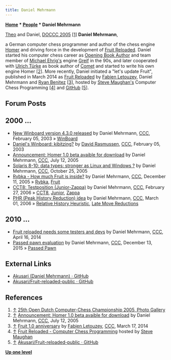 ```yaml
---
title: Daniel Mehrmann
---
```

**[Home](Home "Home") * [People](People "People") * Daniel Mehrmann**

[](http://old.csvn.nl/gallery23.html) [Theo](Theo_van_der_Storm "Theo van der Storm") and Daniel, [DOCCC 2005](DOCCC_2005 "DOCCC 2005") <a id="cite-note-1" href="#cite-ref-1">[1]</a>
**Daniel Mehrmann**,

a German computer chess programmer and author of the chess engine [Homer](Homer "Homer") and driving force in the development of [Fruit Reloaded](Fruit_Reloaded "Fruit Reloaded").
Daniel started his computer chess career as [Opening Book Author](Category:Opening_Book_Author "Category:Opening Book Author") and team member of [Michael Ehrig's](Michael_Ehrig "Michael Ehrig") engine [Greif](Greif "Greif") in the 90s, and later cooperated with [Ulrich Türke](Ulrich_T%C3%BCrke "Ulrich Türke") as book author of [Comet](Comet "Comet") and started to write his own engine Homer <a id="cite-note-2" href="#cite-ref-2">[2]</a>.
More recently, Daniel initiated a "let's update Fruit", published in March 2014 as [Fruit Reloaded](Fruit_Reloaded "Fruit Reloaded") by [Fabien Letouzey](Fabien_Letouzey "Fabien Letouzey"), Daniel Mehrmann and [Ryan Benitez](Ryan_Benitez "Ryan Benitez") <a id="cite-note-3" href="#cite-ref-3">[3]</a>, hosted by [Steve Maughan's](Steve_Maughan "Steve Maughan") Computer Chess Programming <a id="cite-note-4" href="#cite-ref-4">[4]</a> and [GitHub](https://en.wikipedia.org/wiki/GitHub) <a id="cite-note-5" href="#cite-ref-5">[5]</a>.

## Forum Posts

## 2000 ...

- [New Winboard version 4.3.0 released](https://www.stmintz.com/ccc/index.php?id=281836) by Daniel Mehrmann, [CCC](CCC "CCC"), February 05, 2003 » [WinBoard](WinBoard "WinBoard")
- [Daniel's Winboard: kibitzing?](https://www.stmintz.com/ccc/index.php?id=282009) by [David Rasmussen](David_Rasmussen "David Rasmussen"), [CCC](CCC "CCC"), February 05, 2003
- [Announcement: Homer 1.0 beta avaible for download](https://www.stmintz.com/ccc/index.php?id=436459) by Daniel Mehrmann, [CCC](CCC "CCC"), July 12, 2005
- [Solaris 8-10: data types: stronger as Linux and Windows ?](https://www.stmintz.com/ccc/index.php?id=457693) by Daniel Mehrmann, [CCC](CCC "CCC"), October 25, 2005
- [Rybka - How much Fruit is inside?](https://www.stmintz.com/ccc/index.php?id=469130) by Daniel Mehrmann, [CCC](CCC "CCC"), December 11, 2005 » [Rybka](Rybka "Rybka"), [Fruit](Fruit "Fruit")
- [CCT8: Testposition (Junior-Zappa)](https://www.stmintz.com/ccc/index.php?id=489952) by Daniel Mehrmann, [CCC](CCC "CCC"), February 27, 2006 » [CCT8](CCT8 "CCT8"), [Junior](Junior "Junior"), [Zappa](Zappa "Zappa")
- [PHR (Peak History Reduction) idea](https://www.stmintz.com/ccc/index.php?id=490779) by Daniel Mehrmann, [CCC](CCC "CCC"), March 01, 2006 » [Relative History Heuristic](Relative_History_Heuristic "Relative History Heuristic"), [Late Move Reductions](Late_Move_Reductions "Late Move Reductions")

## 2010 ...

- [Fruit reloaded needs some testers and devs](http://www.talkchess.com/forum/viewtopic.php?t=52007) by Daniel Mehrmann, [CCC](CCC "CCC"), April 16, 2014
- [Passed pawn evaluation](http://www.talkchess.com/forum/viewtopic.php?t=58583) by Daniel Mehrmann, [CCC](CCC "CCC"), December 13, 2015 » [Passed Pawn](Passed_Pawn "Passed Pawn")

## External Links

- [Akusari (Daniel Mehrmann) · GitHub](https://github.com/Akusari)
- [Akusari/Fruit-reloaded-public · GitHub](https://github.com/Akusari/Fruit-reloaded-public)

## References

1. <a id="cite-ref-1" href="#cite-note-1">↑</a> [25th Open Dutch Computer-Chess Championship 2005, Photo Gallery](http://old.csvn.nl/gallery23.html)
1. <a id="cite-ref-2" href="#cite-note-2">↑</a> [Announcement: Homer 1.0 beta avaible for download](https://www.stmintz.com/ccc/index.php?id=436459) by Daniel Mehrmann, [CCC](CCC "CCC"), July 12, 2005
1. <a id="cite-ref-3" href="#cite-note-3">↑</a> [Fruit 1.0 anniversary](http://www.talkchess.com/forum/viewtopic.php?t=51638) by [Fabien Letouzey](Fabien_Letouzey "Fabien Letouzey"), [CCC](CCC "CCC"), March 17, 2014
1. <a id="cite-ref-4" href="#cite-note-4">↑</a> [Fruit Reloaded - Computer Chess Programming](http://www.chessprogramming.net/fruit-reloaded/) hosted by [Steve Maughan](Steve_Maughan "Steve Maughan")
1. <a id="cite-ref-5" href="#cite-note-5">↑</a> [Akusari/Fruit-reloaded-public · GitHub](https://github.com/Akusari/Fruit-reloaded-public)

**[Up one level](People "People")**

